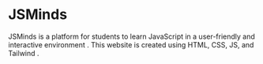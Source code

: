 # JSMinds
JSMinds is a platform for students to learn JavaScript  in a user-friendly and interactive environment . This website is created using HTML, CSS, JS, and Tailwind .
